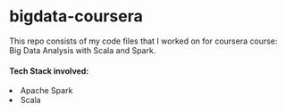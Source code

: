 # bigdata-coursera

This repo consists of my code files that I worked on for coursera course: Big Data Analysis with Scala and Spark.


#### Tech Stack involved:
<li>Apache Spark
<li>Scala
